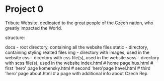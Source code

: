 # Project 0

Tribute Website, dedicated to the great people of the Czech nation, who greatly impacted the World. 

structure:

docs - root directory, containing all the website files
static - directory, containing styling realted files
img - directory with images, used in the website
css - directory with css file(s), used in the website
scss - directory with scss file(s), used in the website
 index.html         # home page
 hus.html           # first 'hero' page
 komensky.html      # second 'hero'page
 havel.html         # third 'hero' page
 about.html         # a page with additional info about Czech Rep.
